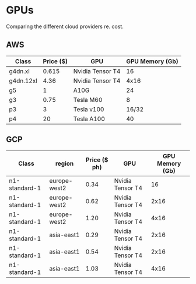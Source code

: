 # GPUs

Comparing the different cloud providers re. cost.

## AWS

| Class     | Price ($) | GPU              | GPU Memory (Gb) |
| --------- | --------- | ---------------- | --------------- |
| g4dn.xl   | 0.615     | Nvidia Tensor T4 | 16              |
| g4dn.12xl | 4.36      | Nvidia Tensor T4 | 4x16            |
| g5        | 1         | A10G             | 24              |
| g3        | 0.75      | Tesla M60        | 8               |
| p3        | 3         | Tesla v100       | 16/32           |
| p4        | 20        | Tesla A100       | 40              |

## GCP

| Class         | region       | Price ($ ph) | GPU              | GPU Memory (Gb) |
| ------------- | ------------ | ------------ | ---------------- | --------------- |
| n1-standard-1 | europe-west2 | 0.34         | Nvidia Tensor T4 | 16              |
| n1-standard-1 | europe-west2 | 0.62         | Nvidia Tensor T4 | 2x16            |
| n1-standard-1 | europe-west2 | 1.20         | Nvidia Tensor T4 | 4x16            |
| n1-standard-1 | asia-east1   | 0.29         | Nvidia Tensor T4 | 2x16            |
| n1-standard-1 | asia-east1   | 0.54         | Nvidia Tensor T4 | 2x16            |
| n1-standard-1 | asia-east1   | 1.03         | Nvidia Tensor T4 | 4x16            |
